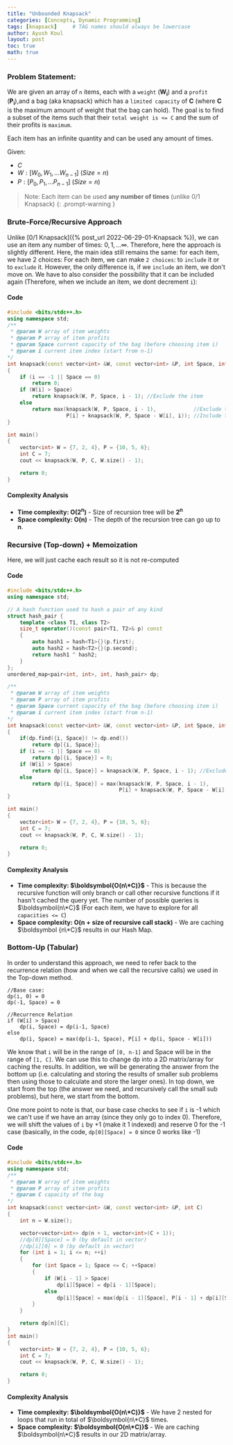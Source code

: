 ```yaml
---
title: "Unbounded Knapsack"
categories: [Concepts, Dynamic Programming]
tags: [knapsack]     # TAG names should always be lowercase
author: Ayush Koul
layout: post
toc: true
math: true
---
```


### Problem Statement:
We are given an array of `n` items, each with a `weight` ($\boldsymbol{W_i}$) and a `profit` ($\boldsymbol{P_i}$),and a bag (aka knapsack) which has a `limited capacity` of $\boldsymbol{C}$ (where $\boldsymbol{C}$ is the maximum amount of weight that the bag can hold). The goal is to find a subset of the items such that their `total weight is <= C` and the sum of their profits is `maximum`. 

Each item has an infinite quantity and can be used any amount of times.

Given:

- $C$
- $W : [W_0, W_1, ... W_{n-1}] \ (Size = n)$
- $P : [P_0, P_1, ... P_{n-1}] \ (Size = n)$

> Note: Each item can be used **any number of times** (unlike 0/1 Knapsack)
{: .prompt-warning }

### Brute-Force/Recursive Approach
Unlike [0/1 Knapsack]({% post_url 2022-06-29-01-Knapsack %}), we can use an item any number of times: $0, 1, ... \infty$. Therefore, here the approach is slightly different. Here, the main idea still remains the same: for each item, we have 2 choices: For each item, we can make `2 choices`: to `include` it or to `exclude` it. However, the only difference is, if we `include` an item, we don't move on. We have to also consider the possibility that it can be included again (Therefore, when we include an item, we dont decrement `i`):

#### Code

```cpp
#include <bits/stdc++.h>
using namespace std;
/**
 * @param W array of item weights
 * @param P array of item profits
 * @param Space current capacity of the bag (before choosing item i)
 * @param i current item index (start from n-1)
*/
int knapsack(const vector<int> &W, const vector<int> &P, int Space, int i)
{
    if (i == -1 || Space == 0)
        return 0;
    if (W[i] > Space) 
        return knapsack(W, P, Space, i - 1); //Exclude the item
    else
        return max(knapsack(W, P, Space, i - 1),            //Exclude the item
                   P[i] + knapsack(W, P, Space - W[i], i)); //Include the item
}

int main()
{
    vector<int> W = {7, 2, 4}, P = {10, 5, 6};
    int C = 7;
    cout << knapsack(W, P, C, W.size() - 1);

    return 0;
}
```
#### Complexity Analysis

- **Time complexity: $\boldsymbol{O(2^n)}$** - Size of recursion tree will be $\boldsymbol{2^n}$
- **Space complexity: $\boldsymbol{O(n)}$** - The depth of the recursion tree can go up to $\boldsymbol{n}$.






### Recursive (Top-down) + Memoization
Here, we will just cache each result so it is not re-computed

#### Code
```cpp
#include <bits/stdc++.h>
using namespace std;

// A hash function used to hash a pair of any kind
struct hash_pair {
    template <class T1, class T2>
    size_t operator()(const pair<T1, T2>& p) const
    {
        auto hash1 = hash<T1>{}(p.first);
        auto hash2 = hash<T2>{}(p.second);
        return hash1 ^ hash2;
    }
};
unordered_map<pair<int, int>, int, hash_pair> dp;

/**
 * @param W array of item weights
 * @param P array of item profits
 * @param Space current capacity of the bag (before choosing item i)
 * @param i current item index (start from n-1)
*/
int knapsack(const vector<int> &W, const vector<int> &P, int Space, int i)
{
    if(dp.find({i, Space}) != dp.end())
        return dp[{i, Space}];
    if (i == -1 || Space == 0)
        return dp[{i, Space}] = 0;
    if (W[i] > Space)
        return dp[{i, Space}] = knapsack(W, P, Space, i - 1); //Exclude the item
    else
        return dp[{i, Space}] = max(knapsack(W, P, Space, i - 1),            //Exclude the item
                                    P[i] + knapsack(W, P, Space - W[i], i)); //Include the item
}

int main()
{
    vector<int> W = {7, 2, 4}, P = {10, 5, 6};
    int C = 7;
    cout << knapsack(W, P, C, W.size() - 1);

    return 0;
}
```

#### Complexity Analysis

- **Time complexity: $\boldsymbol{O(n\*C)}$** - This is because the recursive function will only branch or call 
other recursive functions if it hasn't cached the query yet. The number of possible queries is $\boldsymbol{n\*C}$
(For each item, we have to explore for all `capacities <= C`)
- **Space complexity: $\boldsymbol{O(n + \text{size of recursive call stack})}$** - We are caching $\boldsymbol
{n\*C}$ results in our Hash Map.

### Bottom-Up (Tabular)
In order to understand this approach, we need to refer back to the recurrence relation (how and when we call the
recursive calls) we used in the Top-down method.
```
//Base case:
dp(i, 0) = 0
dp(-1, Space) = 0

//Recurrence Relation
if (W[i] > Space)
    dp(i, Space) = dp(i-1, Space)
else
    dp(i, Space) = max(dp(i-1, Space), P[i] + dp(i, Space - W[i]))
```
We know that `i` will be in the range of `[0, n-1]` and Space will be in the range of `[1, C]`. We can use this to 
change dp into a 2D matrix/array for caching the results. In addition, we will be generating the answer from the 
bottom up (i.e. calculating and storing the results of smaller sub problems then using those to calculate and store 
the larger ones). In top down, we start from the top (the answer we need, and recursively call the small sub 
problems), but here, we start from the bottom.

One more point to note is that, our base case checks to see if `i` is -1 which we can't use if we have an array 
(since they only go to index 0). Therefore, we will shift the values of `i` by +1 (make it 1 indexed) and reserve 0 
for the -1 case (basically, in the code, `dp[0][Space] = 0` since 0 works like -1)

#### Code
```cpp
#include <bits/stdc++.h>
using namespace std;
/**
 * @param W array of item weights
 * @param P array of item profits
 * @param C capacity of the bag
*/
int knapsack(const vector<int> &W, const vector<int> &P, int C)
{
    int n = W.size();

    vector<vector<int>> dp(n + 1, vector<int>(C + 1));
    //dp[0][Space] = 0 (by default in vector)
    //dp[i][0] = 0 (by default in vector)
    for (int i = 1; i <= n; ++i)
    {
        for (int Space = 1; Space <= C; ++Space)
        {
            if (W[i - 1] > Space)
                dp[i][Space] = dp[i - 1][Space];
            else
                dp[i][Space] = max(dp[i - 1][Space], P[i - 1] + dp[i][Space - W[i - 1]]);
        }
    }

    return dp[n][C];
}
int main()
{
    vector<int> W = {7, 2, 4}, P = {10, 5, 6};
    int C = 7;
    cout << knapsack(W, P, C, W.size() - 1);

    return 0;
}
```
#### Complexity Analysis

- **Time complexity: $\boldsymbol{O(n\*C)}$** - We have 2 nested for loops that run in total of $\boldsymbol{n\*C}$ 
times.
- **Space complexity: $\boldsymbol{O(n\*C)}$** - We are caching $\boldsymbol{n\*C}$ results in our 2D matrix/array.